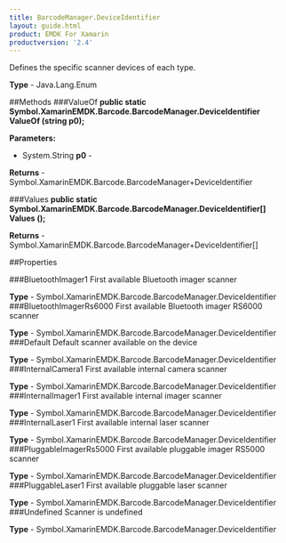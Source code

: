 ```yaml
---
title: BarcodeManager.DeviceIdentifier
layout: guide.html 
product: EMDK For Xamarin 
productversion: '2.4' 
---
```

Defines the specific scanner devices of each type.

**Type** - Java.Lang.Enum

##Methods
###ValueOf
**public static Symbol.XamarinEMDK.Barcode.BarcodeManager.DeviceIdentifier ValueOf (string p0);**


        

**Parameters:** 

* System.String **p0** - 
        

**Returns** - Symbol.XamarinEMDK.Barcode.BarcodeManager+DeviceIdentifier

###Values
**public static Symbol.XamarinEMDK.Barcode.BarcodeManager.DeviceIdentifier[] Values ();**


        


**Returns** - Symbol.XamarinEMDK.Barcode.BarcodeManager+DeviceIdentifier[]

##Properties

###BluetoothImager1
First available Bluetooth imager scanner

**Type** - Symbol.XamarinEMDK.Barcode.BarcodeManager.DeviceIdentifier
###BluetoothImagerRs6000
First available Bluetooth imager RS6000 scanner

**Type** - Symbol.XamarinEMDK.Barcode.BarcodeManager.DeviceIdentifier
###Default
Default scanner available on the device

**Type** - Symbol.XamarinEMDK.Barcode.BarcodeManager.DeviceIdentifier
###InternalCamera1
First available internal camera scanner

**Type** - Symbol.XamarinEMDK.Barcode.BarcodeManager.DeviceIdentifier
###InternalImager1
First available internal imager scanner

**Type** - Symbol.XamarinEMDK.Barcode.BarcodeManager.DeviceIdentifier
###InternalLaser1
First available internal laser scanner

**Type** - Symbol.XamarinEMDK.Barcode.BarcodeManager.DeviceIdentifier
###PluggableImagerRs5000
First available pluggable imager RS5000 scanner

**Type** - Symbol.XamarinEMDK.Barcode.BarcodeManager.DeviceIdentifier
###PluggableLaser1
First available pluggable laser scanner

**Type** - Symbol.XamarinEMDK.Barcode.BarcodeManager.DeviceIdentifier
###Undefined
Scanner is undefined

**Type** - Symbol.XamarinEMDK.Barcode.BarcodeManager.DeviceIdentifier


